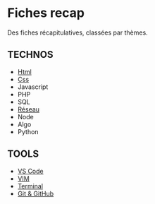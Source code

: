 # Fiches recap

Des fiches récapitulatives, classées par thèmes.


## TECHNOS
- [Html](html/README.md)
- [Css](css/README.md)
- Javascript
- PHP
- SQL
- [Réseau](reseau/README.md)
- Node
- Algo
- Python

## TOOLS
- [VS Code](vs-code/README.md)
- [VIM](vim/README.md)
- [Terminal](terminal/README.md)
- [Git & GitHub](git-github/README.md)

